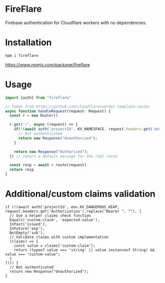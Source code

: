 # FireFlare
Firebase authentication for Cloudflare workers with no dependencies.

# Installation
`npm i fireflare`

https://www.npmjs.com/package/fireflare
# Usage
```typescript
import {auth} from "fireflare"

// Taken from https://github.com/cloudflare/worker-template-router
async function handleRequest(request: Request) {
  const r = new Router()

  r.get('/', async (request) => {
    if(!(await auth('projectId', KV_NAMESPACE, request.headers.get('Authorization').replace("Bearer ", "")))) {
      // Not authenticated
      return new Response("Unauthorized");
    }

    return new Response("Authorized");
  }) // return a default message for the root route

  const resp = await r.route(request)
  return resp
}
```
# Additional/custom claims validation
```
if (!(await auth('projectId', env.KV_DANGEROUS_KEAP, request.headers.get('Authorization').replace("Bearer ", ""), [
  // Use a helper claims check function
  Equals('custom-claim', 'expected-value'),
  InPast('issued'),
  InFuture('exp'),
  NotEmpty('sub'),
  // Validate claims with custom implementation
  (claims) => {
    const value = claims['custom-claim'];
    return (typeof value === 'string' || value instanceof String) && value === "custom-value";
  }
]))) {
  // Not authenticated
  return new Response("Unauthorized");
}
```
